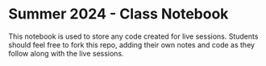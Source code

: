 # Summer 2024 - Class Notebook

This notebook is used to store any code created for live sessions. Students should feel free to
fork this repo, adding their own notes and code as they follow along with the live sessions.
